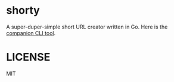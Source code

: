 # shorty

A super-duper-simple short URL creator written in Go. Here is the [companion CLI tool](https://github.com/tjhorner/shorty-cli).

# LICENSE

MIT